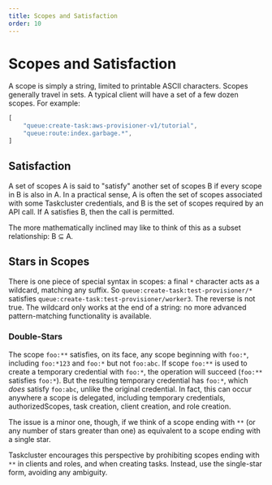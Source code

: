 ```yaml
---
title: Scopes and Satisfaction
order: 10
---
```


# Scopes and Satisfaction

A scope is simply a string, limited to printable ASCII characters. Scopes
generally travel in sets. A typical client will have a set of a few dozen
scopes. For example:

```js
[
    "queue:create-task:aws-provisioner-v1/tutorial",
    "queue:route:index.garbage.*",
]
```

## Satisfaction

A set of scopes A is said to "satisfy" another set of scopes B if every scope
in B is also in A. In a practical sense, A is often the set of scopes
associated with some Taskcluster credentials, and B is the set of scopes
required by an API call. If A satisfies B, then the call is permitted.

The more mathematically inclined may like to think of this as a subset
relationship: B ⊆ A.

## Stars in Scopes

There is one piece of special syntax in scopes: a final `*` character acts as a
wildcard, matching any suffix. So `queue:create-task:test-provisioner/*`
satisfies `queue:create-task:test-provisioner/worker3`. The reverse is not
true. The wildcard only works at the end of a string: no more advanced
pattern-matching functionality is available.

### Double-Stars

The scope `foo:**` satisfies, on its face, any scope beginning with `foo:*`, including `foo:*123` and `foo:*` but not `foo:abc`.
If scope `foo:**` is used to create a temporary credential with `foo:*`, the operation will succeed (`foo:**` satisfies `foo:*`).
But the resulting temporary credential has `foo:*`, which *does* satisfy `foo:abc`, unlike the original credential.
In fact, this can occur anywhere a scope is delegated, including temporary credentials, authorizedScopes, task creation, client creation, and role creation.

The issue is a minor one, though, if we think of a scope ending with `**` (or any number of stars greater than one) as equivalent to a scope ending with a single star.

Taskcluster encourages this perspective by prohibiting scopes ending with `**` in clients and roles, and when creating tasks.
Instead, use the single-star form, avoiding any ambiguity.
